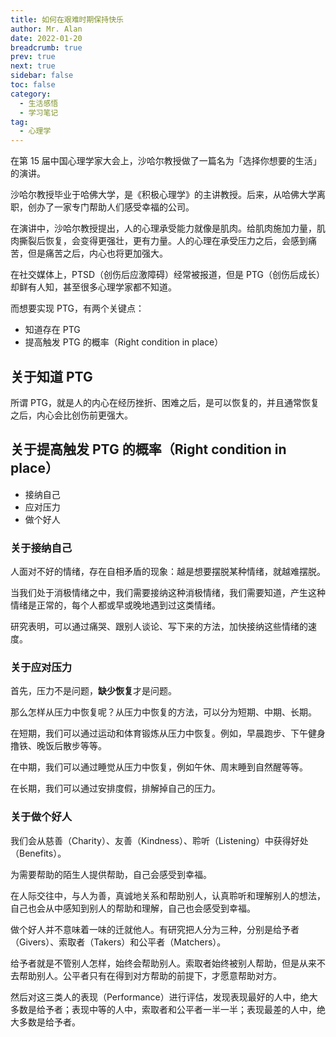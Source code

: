 ```yaml
---
title: 如何在艰难时期保持快乐
author: Mr. Alan
date: 2022-01-20
breadcrumb: true
prev: true
next: true
sidebar: false
toc: false
category:
  - 生活感悟
  - 学习笔记
tag: 
  - 心理学
---
```

在第 15 届中国心理学家大会上，沙哈尔教授做了一篇名为「选择你想要的生活」的演讲。

沙哈尔教授毕业于哈佛大学，是《积极心理学》的主讲教授。后来，从哈佛大学离职，创办了一家专门帮助人们感受幸福的公司。

在演讲中，沙哈尔教授提出，人的心理承受能力就像是肌肉。给肌肉施加力量，肌肉撕裂后恢复，会变得更强壮，更有力量。人的心理在承受压力之后，会感到痛苦，但是痛苦之后，内心也将更加强大。

在社交媒体上，PTSD（创伤后应激障碍）经常被报道，但是 PTG（创伤后成长）却鲜有人知，甚至很多心理学家都不知道。

而想要实现 PTG，有两个关键点：

- 知道存在 PTG
- 提高触发 PTG 的概率（Right condition in place）

## 关于知道 PTG

所谓 PTG，就是人的内心在经历挫折、困难之后，是可以恢复的，并且通常恢复之后，内心会比创伤前更强大。

## 关于提高触发 PTG 的概率（Right condition in place）

- 接纳自己
- 应对压力
- 做个好人

### 关于接纳自己

人面对不好的情绪，存在自相矛盾的现象：越是想要摆脱某种情绪，就越难摆脱。

当我们处于消极情绪之中，我们需要接纳这种消极情绪，我们需要知道，产生这种情绪是正常的，每个人都或早或晚地遇到过这类情绪。

研究表明，可以通过痛哭、跟别人谈论、写下来的方法，加快接纳这些情绪的速度。

### 关于应对压力

首先，压力不是问题，**缺少恢复**才是问题。

那么怎样从压力中恢复呢？从压力中恢复的方法，可以分为短期、中期、长期。

在短期，我们可以通过运动和体育锻炼从压力中恢复。例如，早晨跑步、下午健身撸铁、晚饭后散步等等。

在中期，我们可以通过睡觉从压力中恢复，例如午休、周末睡到自然醒等等。

在长期，我们可以通过安排度假，排解掉自己的压力。

### 关于做个好人

我们会从慈善（Charity）、友善（Kindness）、聆听（Listening）中获得好处（Benefits）。

为需要帮助的陌生人提供帮助，自己会感受到幸福。

在人际交往中，与人为善，真诚地关系和帮助别人，认真聆听和理解别人的想法，自己也会从中感知到别人的帮助和理解，自己也会感受到幸福。

做个好人并不意味着一味的迁就他人。有研究把人分为三种，分别是给予者（Givers）、索取者（Takers）和公平者（Matchers）。

给予者就是不管别人怎样，始终会帮助别人。索取者始终被别人帮助，但是从来不去帮助别人。公平者只有在得到对方帮助的前提下，才愿意帮助对方。

然后对这三类人的表现（Performance）进行评估，发现表现最好的人中，绝大多数是给予者；表现中等的人中，索取者和公平者一半一半；表现最差的人中，绝大多数是给予者。
